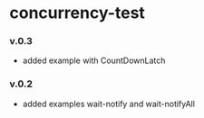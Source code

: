 # concurrency-test
### v.0.3
  - added example with CountDownLatch
### v.0.2
  - added examples wait-notify and wait-notifyAll